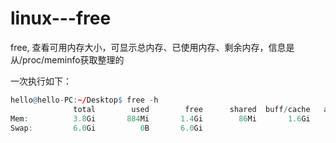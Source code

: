 # linux---free

free, 查看可用内存大小，可显示总内存、已使用内存、剩余内存，信息是从/proc/meminfo获取整理的  

一次执行如下：  
```r
hello@hello-PC:~/Desktop$ free -h
              total        used        free      shared  buff/cache   available
Mem:          3.8Gi       884Mi       1.4Gi        86Mi       1.6Gi       2.6Gi
Swap:         6.0Gi          0B       6.0Gi
```
